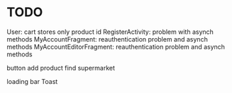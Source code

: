 # TODO

User: cart stores only product id
RegisterActivity: problem with asynch methods
MyAccountFragment: reauthentication problem and asynch methods
MyAccountEditorFragment: reauthentication problem and asynch methods

button add product
find supermarket

loading bar
Toast
